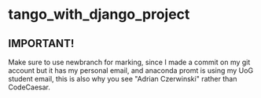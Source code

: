 # tango_with_django_project
## IMPORTANT!
Make sure to use newbranch for marking, since I made a commit on my git account but it has my personal email, and anaconda promt is using my UoG student email, this is also why you see "Adrian Czerwinski" rather than CodeCaesar.
